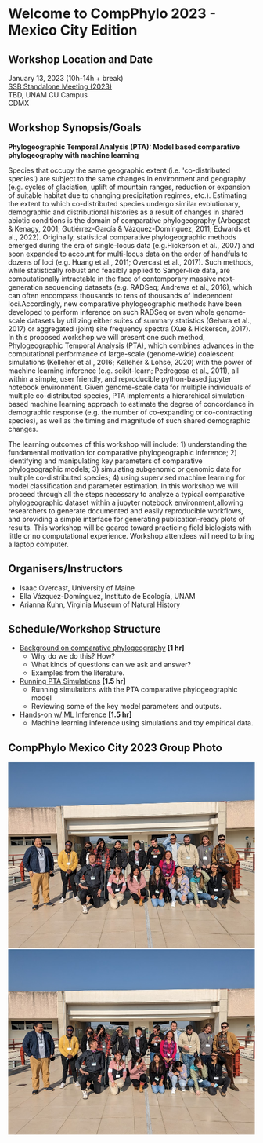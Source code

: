 # Welcome to CompPhylo 2023 - Mexico City Edition

## Workshop Location and Date
January 13, 2023 (10h-14h + break)  
[SSB Standalone Meeting (2023)](https://www.ib.unam.mx/ib/ssb2023/)  
TBD, UNAM CU Campus  
CDMX

## Workshop Synopsis/Goals

**Phylogeographic Temporal Analysis (PTA): Model based comparative phylogeography with machine learning**

Species that occupy the same geographic extent (i.e. 'co-distributed species') are
subject to the same changes in environment and geography (e.g. cycles of glaciation,
uplift of mountain ranges, reduction or expansion of suitable habitat due to
changing precipitation regimes, etc.). Estimating the extent to which co-distributed
species undergo similar evolutionary, demographic and distributional histories as
a result of changes in shared abiotic conditions is the domain of comparative
phylogeography (Arbogast & Kenagy, 2001; Gutiérrez-García & Vázquez-Domínguez, 2011;
Edwards et al., 2022). Originally, statistical comparative phylogeographic methods
emerged during the era of single-locus data (e.g.Hickerson et al., 2007) and soon
expanded to account for multi-locus data on the order of handfuls to dozens of loci
(e.g. Huang et al., 2011; Overcast et al., 2017). Such methods, while statistically
robust and feasibly applied to Sanger-like data, are computationally intractable in 
the face of contemporary massive next-generation sequencing datasets (e.g. RADSeq;
Andrews et al., 2016), which can often encompass thousands to tens of thousands of
independent loci.Accordingly, new comparative phylogeographic methods have been
developed to perform inference on such RADSeq or even whole genome-scale datasets
by utilizing either suites of summary statistics (Gehara et al., 2017) or aggregated
(joint) site frequency spectra (Xue & Hickerson, 2017). In this proposed workshop we
will present one such method, Phylogeographic Temporal Analysis (PTA), which combines
advances in the computational performance of large-scale (genome-wide) coalescent
simulations (Kelleher et al., 2016; Kelleher & Lohse, 2020) with the power of machine
learning inference (e.g. scikit-learn; Pedregosa et al., 2011), all within a simple,
user friendly, and reproducible python-based jupyter notebook environment. Given
genome-scale data for multiple individuals of multiple co-distributed species, PTA
implements a hierarchical simulation-based machine learning approach to estimate the
degree of concordance in demographic response (e.g. the number of co-expanding or
co-contracting species), as well as the timing and magnitude of such shared demographic changes.

The learning outcomes of this workshop will include: 1) understanding the fundamental
motivation for comparative phylogeographic inference; 2) identifying and manipulating
key parameters of comparative phylogeographic models; 3) simulating subgenomic or genomic
data for multiple co-distributed species; 4) using supervised machine learning for model
classification and parameter estimation. In this workshop we will proceed through all the
steps necessary to analyze a typical comparative phylogeographic dataset within a jupyter
notebook environment,allowing researchers to generate documented and easily reproducible
workflows, and providing a simple interface for generating publication-ready plots of
results. This workshop will be geared toward practicing field biologists with little or
no computational experience. Workshop attendees will need to bring a laptop computer.

## Organisers/Instructors
  - Isaac Overcast, University of Maine
  - Ella Vázquez-Domínguez, Instituto de Ecología, UNAM
  - Arianna Kuhn, Virginia Museum of Natural History

## Schedule/Workshop Structure

* [Background on comparative phylogeography](https://docs.google.com/presentation/d/1OY2Rvom6PWhvxjgQbiff5WIfrRZ_zM29rT5eUgfdxbI) **[1 hr]**
  * Why do we do this? How?
  * What kinds of questions can we ask and answer?
  * Examples from the literature.
* [Running PTA Simulations](PTA_Simulations.md) **[1.5 hr]**
  * Running simulations with the PTA comparative phylogeographic model
  * Reviewing some of the key model parameters and outputs.
* [Hands-on w/ ML Inference](PTA_Inference.md) **[1.5 hr]**
  * Machine learning inference using simulations and toy empirical data.

## CompPhylo Mexico City 2023 Group Photo

![RADCamp-2023-UNAM-1](img/RADCamp-2023-UNAM-1.jpg)
![RADCamp-2023-UNAM-2](img/RADCamp-2023-UNAM-2.jpg)

